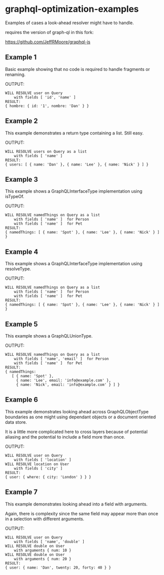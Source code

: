 # graphql-optimization-examples

Examples of cases a look-ahead resolver might have to handle.

requires the version of graph-ql in this fork:

https://github.com/JeffRMoore/graphql-js

## Example 1

Basic example showing that no code is required to handle fragments or renaming.

OUTPUT:

```
WILL RESOLVE user on Query
    with fields [ 'id', 'name' ]
RESULT:
{ hombre: { id: '1', nombre: 'Dan' } }
```

## Example 2

This example demonstrates a return type containing a list.  Still easy.

OUTPUT:

```
WILL RESOLVE users on Query as a list
    with fields [ 'name' ]
RESULT:
{ users: [ { name: 'Dan' }, { name: 'Lee' }, { name: 'Nick' } ] }
```

## Example 3

This example shows a GraphQLInterfaceType implementation using isTypeOf.

OUTPUT:

```
WILL RESOLVE namedThings on Query as a list
    with fields [ 'name' ]  for Person
    with fields [ 'name' ]  for Pet
RESULT:
{ namedThings: [ { name: 'Spot' }, { name: 'Lee' }, { name: 'Nick' } ] }
```

## Example 4

This example shows a GraphQLInterfaceType implementation using resolveType.

OUTPUT:

```
WILL RESOLVE namedThings on Query as a list
    with fields [ 'name' ]  for Person
    with fields [ 'name' ]  for Pet
RESULT:
{ namedThings: [ { name: 'Spot' }, { name: 'Lee' }, { name: 'Nick' } ] }
```

## Example 5

This example shows a GraphQLUnionType.

OUTPUT:

```
WILL RESOLVE namedThings on Query as a list
    with fields [ 'name', 'email' ]  for Person
    with fields [ 'name' ]  for Pet
RESULT:
{ namedThings: 
   [ { name: 'Spot' },
     { name: 'Lee', email: 'info@example.com' },
     { name: 'Nick', email: 'info@example.com' } ] }
```

## Example 6

This example demonstrates looking ahead across GraphQLObjectType boundaries as one might
using dependant objects or a document oriented data store.

It is a little more complicated here to cross layers because of potential aliasing and
the potential to include a field more than once.

OUTPUT:

```
WILL RESOLVE user on Query
    with fields [ 'location' ]
WILL RESOLVE location on User
    with fields [ 'city' ]
RESULT:
{ user: { where: { city: 'London' } } }
```

## Example 7

This example demonstrates looking ahead into a field with arguments.

Again, there is complexity since the same field may appear more than once in a selection with
different arguments.

OUTPUT:

```
WILL RESOLVE user on Query
    with fields [ 'name', 'double' ]
WILL RESOLVE double on User
    with arguments { num: 10 }
WILL RESOLVE double on User
    with arguments { num: 20 }
RESULT:
{ user: { name: 'Dan', twenty: 20, forty: 40 } }
```
